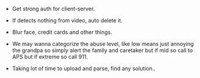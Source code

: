 - Get strong auth for client-server.
- If detects nothing from video, auto delete it.
- Blur face, credit cards and other things.
- We may wanna categorize the abuse level, like low means just annoying the grandpa so simply alert the family and caretaker but if mid so call to APS but if extreme so call 911.



- Taking lot of time to upload and parse, find any solution..
